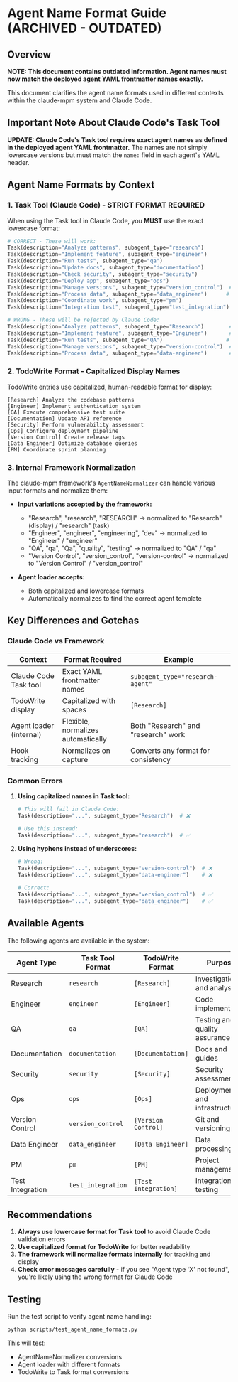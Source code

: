 # Agent Name Format Guide (ARCHIVED - OUTDATED)

## Overview

**NOTE: This document contains outdated information. Agent names must now match the deployed agent YAML frontmatter names exactly.**

This document clarifies the agent name formats used in different contexts within the claude-mpm system and Claude Code.

## Important Note About Claude Code's Task Tool

**UPDATE: Claude Code's Task tool requires exact agent names as defined in the deployed agent YAML frontmatter.** The names are not simply lowercase versions but must match the `name:` field in each agent's YAML header.

## Agent Name Formats by Context

### 1. Task Tool (Claude Code) - STRICT FORMAT REQUIRED

When using the Task tool in Claude Code, you **MUST** use the exact lowercase format:

```python
# CORRECT - These will work:
Task(description="Analyze patterns", subagent_type="research")
Task(description="Implement feature", subagent_type="engineer")
Task(description="Run tests", subagent_type="qa")
Task(description="Update docs", subagent_type="documentation")
Task(description="Check security", subagent_type="security")
Task(description="Deploy app", subagent_type="ops")
Task(description="Manage versions", subagent_type="version_control")  # underscore
Task(description="Process data", subagent_type="data_engineer")      # underscore
Task(description="Coordinate work", subagent_type="pm")
Task(description="Integration test", subagent_type="test_integration") # underscore

# WRONG - These will be rejected by Claude Code:
Task(description="Analyze patterns", subagent_type="Research")        # ❌ Capitalized
Task(description="Implement feature", subagent_type="Engineer")       # ❌ Capitalized
Task(description="Run tests", subagent_type="QA")                    # ❌ Uppercase
Task(description="Manage versions", subagent_type="version-control")  # ❌ Hyphen instead of underscore
Task(description="Process data", subagent_type="data-engineer")       # ❌ Hyphen instead of underscore
```

### 2. TodoWrite Format - Capitalized Display Names

TodoWrite entries use capitalized, human-readable format for display:

```
[Research] Analyze the codebase patterns
[Engineer] Implement authentication system
[QA] Execute comprehensive test suite
[Documentation] Update API reference
[Security] Perform vulnerability assessment
[Ops] Configure deployment pipeline
[Version Control] Create release tags
[Data Engineer] Optimize database queries
[PM] Coordinate sprint planning
```

### 3. Internal Framework Normalization

The claude-mpm framework's `AgentNameNormalizer` can handle various input formats and normalize them:

- **Input variations accepted by the framework:**
  - "Research", "research", "RESEARCH" → normalized to "Research" (display) / "research" (task)
  - "Engineer", "engineer", "engineering", "dev" → normalized to "Engineer" / "engineer"
  - "QA", "qa", "Qa", "quality", "testing" → normalized to "QA" / "qa"
  - "Version Control", "version_control", "version-control" → normalized to "Version Control" / "version_control"

- **Agent loader accepts:**
  - Both capitalized and lowercase formats
  - Automatically normalizes to find the correct agent template

## Key Differences and Gotchas

### Claude Code vs Framework

| Context | Format Required | Example |
|---------|----------------|---------|
| Claude Code Task tool | Exact YAML frontmatter names | `subagent_type="research-agent"` |
| TodoWrite display | Capitalized with spaces | `[Research]` |
| Agent loader (internal) | Flexible, normalizes automatically | Both "Research" and "research" work |
| Hook tracking | Normalizes on capture | Converts any format for consistency |

### Common Errors

1. **Using capitalized names in Task tool:**
   ```python
   # This will fail in Claude Code:
   Task(description="...", subagent_type="Research")  # ❌
   
   # Use this instead:
   Task(description="...", subagent_type="research")  # ✅
   ```

2. **Using hyphens instead of underscores:**
   ```python
   # Wrong:
   Task(description="...", subagent_type="version-control")  # ❌
   Task(description="...", subagent_type="data-engineer")    # ❌
   
   # Correct:
   Task(description="...", subagent_type="version_control")  # ✅
   Task(description="...", subagent_type="data_engineer")    # ✅
   ```

## Available Agents

The following agents are available in the system:

| Agent Type | Task Tool Format | TodoWrite Format | Purpose |
|------------|-----------------|------------------|---------|
| Research | `research` | `[Research]` | Investigation and analysis |
| Engineer | `engineer` | `[Engineer]` | Code implementation |
| QA | `qa` | `[QA]` | Testing and quality assurance |
| Documentation | `documentation` | `[Documentation]` | Docs and guides |
| Security | `security` | `[Security]` | Security assessments |
| Ops | `ops` | `[Ops]` | Deployment and infrastructure |
| Version Control | `version_control` | `[Version Control]` | Git and versioning |
| Data Engineer | `data_engineer` | `[Data Engineer]` | Data processing |
| PM | `pm` | `[PM]` | Project management |
| Test Integration | `test_integration` | `[Test Integration]` | Integration testing |

## Recommendations

1. **Always use lowercase format for Task tool** to avoid Claude Code validation errors
2. **Use capitalized format for TodoWrite** for better readability
3. **The framework will normalize formats internally** for tracking and display
4. **Check error messages carefully** - if you see "Agent type 'X' not found", you're likely using the wrong format for Claude Code

## Testing

Run the test script to verify agent name handling:

```bash
python scripts/test_agent_name_formats.py
```

This will test:
- AgentNameNormalizer conversions
- Agent loader with different formats
- TodoWrite to Task format conversions